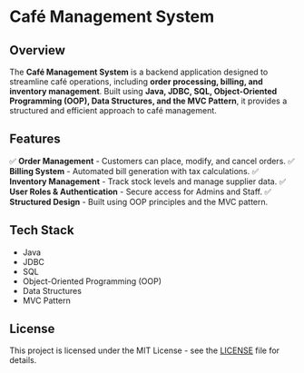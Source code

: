 # Café Management System

## Overview
The **Café Management System** is a backend application designed to streamline café operations, including **order processing, billing, and inventory management**. Built using **Java, JDBC, SQL, Object-Oriented Programming (OOP), Data Structures, and the MVC Pattern**, it provides a structured and efficient approach to café management.

## Features
✅ **Order Management** - Customers can place, modify, and cancel orders.
✅ **Billing System** - Automated bill generation with tax calculations.
✅ **Inventory Management** - Track stock levels and manage supplier data.
✅ **User Roles & Authentication** - Secure access for Admins and Staff.
✅ **Structured Design** - Built using OOP principles and the MVC pattern.

## Tech Stack
- Java
- JDBC
- SQL
- Object-Oriented Programming (OOP)
- Data Structures
- MVC Pattern


## License
This project is licensed under the MIT License - see the [LICENSE](LICENSE) file for details.
